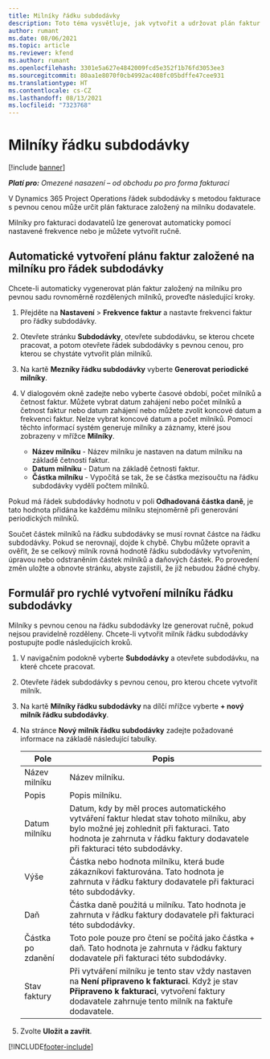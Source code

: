 ```yaml
---
title: Milníky řádku subdodávky
description: Toto téma vysvětluje, jak vytvořit a udržovat plán faktur na základě milníků pro subdodávku s dodavatelem.
author: rumant
ms.date: 08/06/2021
ms.topic: article
ms.reviewer: kfend
ms.author: rumant
ms.openlocfilehash: 3301e5a627e4842009fcd5e352f1b76fd3053ee3
ms.sourcegitcommit: 80aa1e8070f0cb4992ac408fc05bdffe47cee931
ms.translationtype: HT
ms.contentlocale: cs-CZ
ms.lasthandoff: 08/13/2021
ms.locfileid: "7323768"
---
```

# <a name="subcontract-line-milestones"></a>Milníky řádku subdodávky

[!include [banner](../../includes/dataverse-preview.md)]

_**Platí pro:** Omezené nasazení – od obchodu po pro forma fakturaci_

V Dynamics 365 Project Operations řádek subdodávky s metodou fakturace s pevnou cenou může určit plán fakturace založený na milníku dodavatele.

Milníky pro fakturaci dodavatelů lze generovat automaticky pomocí nastavené frekvence nebo je můžete vytvořit ručně.

## <a name="automatically-create-a-milestone-based-invoice-schedule-for-a-subcontract-line"></a>Automatické vytvoření plánu faktur založené na milníku pro řádek subdodávky

Chcete-li automaticky vygenerovat plán faktur založený na milníku pro pevnou sadu rovnoměrně rozdělených milníků, proveďte následující kroky.

1. Přejděte na **Nastavení** > **Frekvence faktur** a nastavte frekvenci faktur pro řádky subdodávky.
2. Otevřete stránku **Subdodávky**, otevřete subdodávku, se kterou chcete pracovat, a potom otevřete řádek subdodávky s pevnou cenou, pro kterou se chystáte vytvořit plán milníků.
3. Na kartě **Mezníky řádku subdodávky** vyberte **Generovat periodické milníky**.
4. V dialogovém okně zadejte nebo vyberte časové období, počet milníků a četnost faktur. Můžete vybrat datum zahájení nebo počet milníků a četnost faktur nebo datum zahájení nebo můžete zvolit koncové datum a frekvenci faktur. Nelze vybrat koncové datum a počet milníků.
Pomocí těchto informací systém generuje milníky a záznamy, které jsou zobrazeny v mřížce **Milníky**.

   - **Název milníku** - Název milníku je nastaven na datum milníku na základě četnosti faktur.
   - **Datum milníku** - Datum na základě četnosti faktur.
   - **Částka milníku** - Vypočítá se tak, že se částka mezisoučtu na řádku subdodávky vydělí počtem milníků.

Pokud má řádek subdodávky hodnotu v poli **Odhadovaná částka daně**, je tato hodnota přidána ke každému milníku stejnoměrně při generování periodických milníků.

Součet částek milníků na řádku subdodávky se musí rovnat částce na řádku subdodávky. Pokud se nerovnají, dojde k chybě. Chybu můžete opravit a ověřit, že se celkový milník rovná hodnotě řádku subdodávky vytvořením, úpravou nebo odstraněním částek milníků a daňových částek. Po provedení změn uložte a obnovte stránku, abyste zajistili, že již nebudou žádné chyby.

## <a name="manually-create-subcontract-line-milestones"></a>Formulář pro rychlé vytvoření milníku řádku subdodávky

Milníky s pevnou cenou na řádku subdodávky lze generovat ručně, pokud nejsou pravidelně rozděleny. Chcete-li vytvořit milník řádku subdodávky postupujte podle následujících kroků.

1. V navigačním podokně vyberte **Subdodávky** a otevřete subdodávku, na které chcete pracovat.
2. Otevřete řádek subdodávky s pevnou cenou, pro kterou chcete vytvořit milník.
3. Na kartě **Milníky řádku subdodávky** na dílčí mřížce vyberte **+ nový milník řádku subdodávky**.
4. Na stránce **Nový milník řádku subdodávky** zadejte požadované informace na základě následující tabulky.

    | Pole | Popis |
    | --- | --- |
    | Název milníku | Název milníku. |
    | Popis | Popis milníku.  |
    | Datum milníku | Datum, kdy by měl proces automatického vytváření faktur hledat stav tohoto milníku, aby bylo možné jej zohlednit při fakturaci. Tato hodnota je zahrnuta v řádku faktury dodavatele při fakturaci této subdodávky. |
    | Výše | Částka nebo hodnota milníku, která bude zákazníkovi fakturována. Tato hodnota je zahrnuta v řádku faktury dodavatele při fakturaci této subdodávky. |
    | Daň | Částka daně použitá u milníku. Tato hodnota je zahrnuta v řádku faktury dodavatele při fakturaci této subdodávky. |
    | Částka po zdanění | Toto pole pouze pro čtení se počítá jako částka + daň. Tato hodnota je zahrnuta v řádku faktury dodavatele při fakturaci této subdodávky. |
    | Stav faktury | Při vytváření milníku je tento stav vždy nastaven na **Není připraveno k fakturaci**.  Když je stav **Připraveno k fakturaci**, vytvoření faktury dodavatele zahrnuje tento milník na faktuře dodavatele. |

5. Zvolte **Uložit a zavřít**.


[!INCLUDE[footer-include](../../includes/footer-banner.md)]
